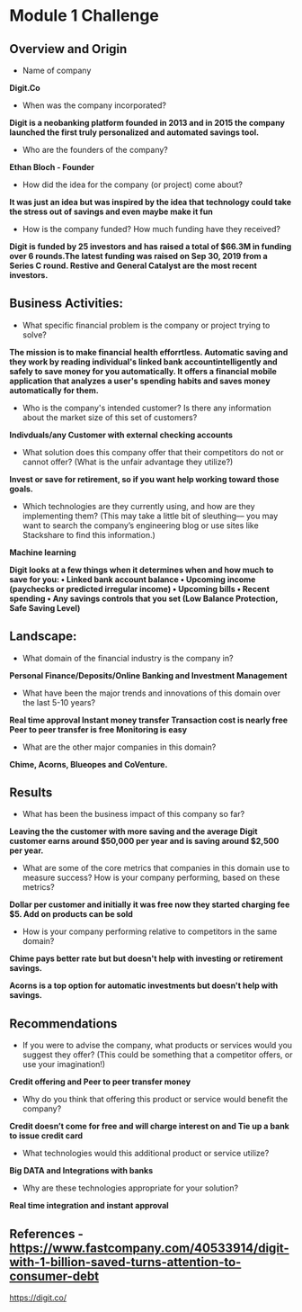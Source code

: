 # Module 1 Challenge
## Overview and Origin

* Name of company
  
**Digit.Co**
 
* When was the company incorporated?

**Digit is a neobanking platform founded in 2013 and in 2015 the company launched the first truly personalized and automated savings tool.**

* Who are the founders of the company?
 
**Ethan Bloch - Founder**

* How did the idea for the company (or project) come about?

**It was just an idea but was inspired by the idea that technology could take the stress out of savings and even maybe make it fun**

* How is the company funded? How much funding have they received?
 
**Digit is funded by 25 investors and  has raised a total of $66.3M in funding over 6 rounds.The latest funding was raised on Sep 30, 2019 from a Series C round. Restive and General Catalyst are the most recent investors.**

## Business Activities:

* What specific financial problem is the company or project trying to solve?

**The mission is to make financial health efforrtless. Automatic saving and they work by reading individual's linked bank accountintelligently and safely to save money for you automatically. It offers a financial mobile application that analyzes a user's spending habits and saves money automatically for them.**

* Who is the company's intended customer?  Is there any information about the market size of this set of customers?
 
**Indivduals/any Customer with external checking accounts**

* What solution does this company offer that their competitors do not or cannot offer? (What is the unfair advantage they utilize?)
 
**Invest or save for retirement, so if you want help working toward those goals.**

* Which technologies are they currently using, and how are they implementing them? (This may take a little bit of sleuthing–– you may want to search the company’s engineering blog or use sites like Stackshare to find this information.)

**Machine learning**

**Digit looks at a few things when it determines when and how much to save for you:
  •	Linked bank account balance
  •	Upcoming income (paychecks or predicted irregular income)
  •	Upcoming bills
  •	Recent spending
  •	Any savings controls that you set (Low Balance Protection, Safe Saving Level)**


## Landscape:

* What domain of the financial industry is the company in?
  
**Personal Finance/Deposits/Online Banking and Investment Management**

* What have been the major trends and innovations of this domain over the last 5-10 years?
  
**Real time approval
   Instant money transfer
   Transaction cost is nearly free
   Peer to peer transfer is free
   Monitoring is easy**

* What are the other major companies in this domain?
  
**Chime, Acorns, Blueopes and CoVenture.**


## Results

* What has been the business impact of this company so far?
  
**Leaving the the customer with more saving and the average Digit customer earns around $50,000 per year and is saving around $2,500 per year.**

* What are some of the core metrics that companies in this domain use to measure success? How is your company performing, based on these metrics?
  
**Dollar per customer and initially it was free now they started charging fee $5. Add on products can be sold**

* How is your company performing relative to competitors in the same domain?

**Chime pays better rate but but doesn't help with investing or retirement savings.**

**Acorns is a top option for automatic investments but doesn't help with savings.**

## Recommendations

* If you were to advise the company, what products or services would you suggest they offer? (This could be something that a competitor offers, or use your imagination!)
 
**Credit offering and Peer to peer transfer money**

* Why do you think that offering this product or service would benefit the company?
 
**Credit doesn’t come for free and will charge interest on and Tie up a bank to issue credit card**

* What technologies would this additional product or service utilize?
  
**Big DATA and Integrations with banks**

* Why are these technologies appropriate for your solution?
 
**Real time integration and instant approval**



## References - https://www.fastcompany.com/40533914/digit-with-1-billion-saved-turns-attention-to-consumer-debt
https://digit.co/
